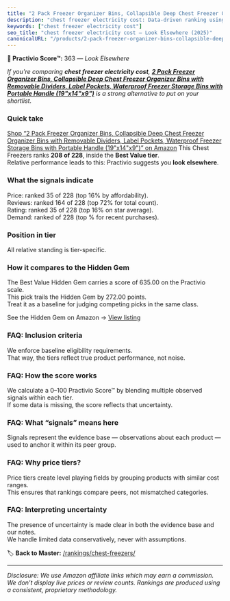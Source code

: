 ```yaml
---
title: "2 Pack Freezer Organizer Bins, Collapsible Deep Chest Freezer Organizer Bins with Removable Dividers, Label Pockets, Waterproof Freezer Storage Bins with Portable Handle (19\"x14\"x9\")"
description: "chest freezer electricity cost: Data-driven ranking using the Practivio Score™. Positioned by quality, value, demand, findability, momentum."
keywords: ["chest freezer electricity cost"]
seo_title: "chest freezer electricity cost — Look Elsewhere (2025)"
canonicalURL: "/products/2-pack-freezer-organizer-bins-collapsible-deep-chest-freezer-organizer-bins-with-removable-dividers-label-pockets-waterproof-freezer-storage-bins-with-portable-handle-19x14x9-B0F5HL68KP/"
---
```


**🚫 Practivio Score™:** 363 — _Look Elsewhere_


*If you're comparing **chest freezer electricity cost**, **[2 Pack Freezer Organizer Bins, Collapsible Deep Chest Freezer Organizer Bins with Removable Dividers, Label Pockets, Waterproof Freezer Storage Bins with Portable Handle (19"x14"x9")](https://www.amazon.com/dp/B0F5HL68KP?tag=practivio-20)** is a strong alternative to put on your shortlist.*
### Quick take
[Shop “2 Pack Freezer Organizer Bins, Collapsible Deep Chest Freezer Organizer Bins with Removable Dividers, Label Pockets, Waterproof Freezer Storage Bins with Portable Handle (19"x14"x9")” on Amazon](https://www.amazon.com/dp/B0F5HL68KP?tag=practivio-20)
This Chest Freezers ranks **208 of 228**, inside the **Best Value tier**.  
Relative performance leads to this: Practivio suggests you **look elsewhere**.

### What the signals indicate
Price: ranked 35 of 228 (top 16% by affordability).  
Reviews: ranked 164 of 228 (top 72% for total count).  
Rating: ranked 35 of 228 (top 16% on star average).  
Demand: ranked  of 228 (top % for recent purchases).

### Position in tier
All relative standing is tier-specific.

### How it compares to the Hidden Gem
The Best Value Hidden Gem carries a score of 635.00 on the Practivio scale.  
This pick trails the Hidden Gem by 272.00 points.  
Treat it as a baseline for judging competing picks in the same class.  

See the Hidden Gem on Amazon → [View listing](https://www.amazon.com/dp/B07H463Q6Y?tag=practivio-20)

### FAQ: Inclusion criteria
We enforce baseline eligibility requirements.  
That way, the tiers reflect true product performance, not noise.

### FAQ: How the score works
We calculate a 0–100 Practivio Score™ by blending multiple observed signals within each tier.  
If some data is missing, the score reflects that uncertainty.

### FAQ: What “signals” means here
Signals represent the evidence base — observations about each product — used to anchor it within its peer group.

### FAQ: Why price tiers?
Price tiers create level playing fields by grouping products with similar cost ranges.  
This ensures that rankings compare peers, not mismatched categories.

### FAQ: Interpreting uncertainty
The presence of uncertainty is made clear in both the evidence base and our notes.  
We handle limited data conservatively, never with assumptions.


🏷️ **Back to Master:** [/rankings/chest-freezers/](/rankings/chest-freezers/)

---
_Disclosure: We use Amazon affiliate links which may earn a commission. We don’t display live prices or review counts. Rankings are produced using a consistent, proprietary methodology._
